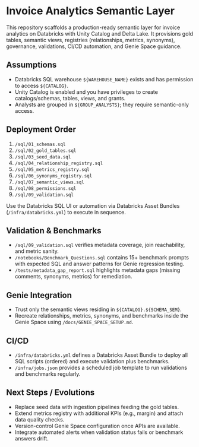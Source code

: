 ﻿# Invoice Analytics Semantic Layer

This repository scaffolds a production-ready semantic layer for invoice analytics on Databricks with Unity Catalog and Delta Lake. It provisions gold tables, semantic views, registries (relationships, metrics, synonyms), governance, validations, CI/CD automation, and Genie Space guidance.

## Assumptions
- Databricks SQL warehouse `${WAREHOUSE_NAME}` exists and has permission to access `${CATALOG}`.
- Unity Catalog is enabled and you have privileges to create catalogs/schemas, tables, views, and grants.
- Analysts are grouped in `${GROUP_ANALYSTS}`; they require semantic-only access.

## Deployment Order
1. `/sql/01_schemas.sql`
2. `/sql/02_gold_tables.sql`
3. `/sql/03_seed_data.sql`
4. `/sql/04_relationship_registry.sql`
5. `/sql/05_metrics_registry.sql`
6. `/sql/06_synonyms_registry.sql`
7. `/sql/07_semantic_views.sql`
8. `/sql/08_permissions.sql`
9. `/sql/09_validation.sql`

Use the Databricks SQL UI or automation via Databricks Asset Bundles (`/infra/databricks.yml`) to execute in sequence.

## Validation & Benchmarks
- `/sql/09_validation.sql` verifies metadata coverage, join reachability, and metric sanity.
- `/notebooks/Benchmark_Questions.sql` contains 15+ benchmark prompts with expected SQL and answer patterns for Genie regression testing.
- `/tests/metadata_gap_report.sql` highlights metadata gaps (missing comments, synonyms, metrics) for remediation.

## Genie Integration
- Trust only the semantic views residing in `${CATALOG}.${SCHEMA_SEM}`.
- Recreate relationships, metrics, synonyms, and benchmarks inside the Genie Space using `/docs/GENIE_SPACE_SETUP.md`.

## CI/CD
- `/infra/databricks.yml` defines a Databricks Asset Bundle to deploy all SQL scripts (ordered) and execute validation plus benchmarks.
- `/infra/jobs.json` provides a scheduled job template to run validations and benchmarks regularly.

## Next Steps / Evolutions
- Replace seed data with ingestion pipelines feeding the gold tables.
- Extend metrics registry with additional KPIs (e.g., margin) and attach data quality checks.
- Version-control Genie Space configuration once APIs are available.
- Integrate automated alerts when validation status fails or benchmark answers drift.

